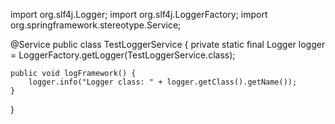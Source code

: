 import org.slf4j.Logger;
import org.slf4j.LoggerFactory;
import org.springframework.stereotype.Service;

@Service
public class TestLoggerService {
    private static final Logger logger = LoggerFactory.getLogger(TestLoggerService.class);

    public void logFramework() {
        logger.info("Logger class: " + logger.getClass().getName());
    }
}